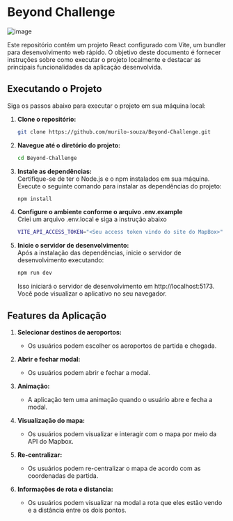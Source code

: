 # Beyond Challenge

![image](https://github.com/murilo-souza/Beyond-Challenge/assets/53982668/3a1d8ab2-bdf7-4b36-bb9b-544909da9c0b)

Este repositório contém um projeto React configurado com Vite, um bundler para desenvolvimento web rápido. O objetivo deste documento é fornecer instruções sobre como executar o projeto localmente e destacar as principais funcionalidades da aplicação desenvolvida.

## Executando o Projeto

Siga os passos abaixo para executar o projeto em sua máquina local:

1. **Clone o repositório:**
   ```bash
   git clone https://github.com/murilo-souza/Beyond-Challenge.git
   
2. **Navegue até o diretório do projeto:**
   ```bash
   cd Beyond-Challenge
   
3. **Instale as dependências:**
    <br/>
    Certifique-se de ter o Node.js e o npm instalados em sua máquina. Execute o seguinte comando para instalar as dependências do projeto:
    <br/>
   ```bash
   npm install

4. **Configure o ambiente conforme o arquivo .env.example**
    <br/>
    Criei um arquivo .env.local e siga a instrução abaixo
    <br/>
    ```bash
    VITE_API_ACCESS_TOKEN="<Seu access token vindo do site do MapBox>"

5. **Inicie o servidor de desenvolvimento:**
   <br/>
   Após a instalação das dependências, inicie o servidor de desenvolvimento executando:
   <br/>
   ```bash
   npm run dev
   ```
   Isso iniciará o servidor de desenvolvimento em http://localhost:5173. Você pode visualizar o aplicativo no seu navegador.

## Features da Aplicação

1. **Selecionar destinos de aeroportos:**
   - Os usuários podem escolher os aeroportos de partida e chegada.

2. **Abrir e fechar modal:**
   - Os usuários podem abrir e fechar a modal.

3. **Animação:**
   - A aplicação tem uma animação quando o usuário abre e fecha a modal.

4. **Visualização do mapa:**
   - Os usuários podem visualizar e interagir com o mapa por meio da API do Mapbox.
     
5. **Re-centralizar:**
   - Os usuários podem re-centralizar o mapa de acordo com as coordenadas de partida.
   
6. **Informações de rota e distancia:**
   - Os usuários podem visualizar na modal a rota que eles estão vendo e a distância entre os dois pontos.

